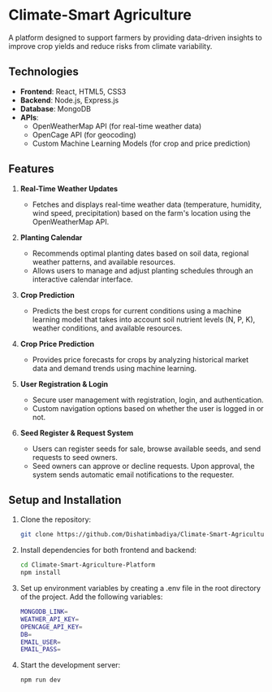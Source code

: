 
# Climate-Smart Agriculture 

A platform designed to support farmers by providing data-driven insights to improve crop yields and reduce risks from climate variability.

## Technologies
- **Frontend**: React, HTML5, CSS3
- **Backend**: Node.js, Express.js
- **Database**: MongoDB
- **APIs**: 
  - OpenWeatherMap API (for real-time weather data)
  - OpenCage API (for geocoding)
  - Custom Machine Learning Models (for crop and price prediction)

## Features

1. **Real-Time Weather Updates**
   - Fetches and displays real-time weather data (temperature, humidity, wind speed, precipitation) based on the farm's location using the OpenWeatherMap API.

2. **Planting Calendar**
   - Recommends optimal planting dates based on soil data, regional weather patterns, and available resources.
   - Allows users to manage and adjust planting schedules through an interactive calendar interface.

3. **Crop Prediction**
   - Predicts the best crops for current conditions using a machine learning model that takes into account soil nutrient levels (N, P, K), weather conditions, and available resources.

4. **Crop Price Prediction**
   - Provides price forecasts for crops by analyzing historical market data and demand trends using machine learning.

5. **User Registration & Login**
   - Secure user management with registration, login, and authentication.
   - Custom navigation options based on whether the user is logged in or not.

6. **Seed Register & Request System**
   - Users can register seeds for sale, browse available seeds, and send requests to seed owners.
   - Seed owners can approve or decline requests. Upon approval, the system sends automatic email notifications to the requester.

## Setup and Installation

1. Clone the repository:
   ```bash
   git clone https://github.com/Dishatimbadiya/Climate-Smart-Agriculture-Platform.git


2. Install dependencies for both frontend and backend:
    ```bash
    cd Climate-Smart-Agriculture-Platform
    npm install
    
3. Set up environment variables by creating a .env file in the root directory of the project. Add the following variables:
    ```bash
    MONGODB_LINK=
    WEATHER_API_KEY=
    OPENCAGE_API_KEY=
    DB=
    EMAIL_USER=
    EMAIL_PASS=

4. Start the development server:
    ```bash
    npm run dev
